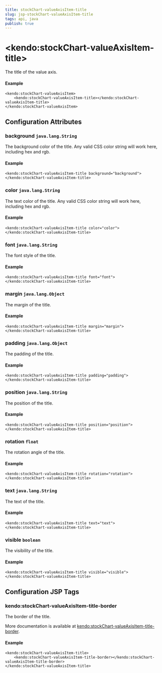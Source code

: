 ```yaml
---
title: stockChart-valueAxisItem-title
slug: jsp-stockChart-valueAxisItem-title
tags: api, java
publish: true
---
```


# \<kendo:stockChart-valueAxisItem-title\>

The title of the value axis.

#### Example
    <kendo:stockChart-valueAxisItem>
        <kendo:stockChart-valueAxisItem-title></kendo:stockChart-valueAxisItem-title>
    </kendo:stockChart-valueAxisItem>

## Configuration Attributes

### background `java.lang.String`

The background color of the title. Any valid CSS color string will work here, including
hex and rgb.

#### Example
    <kendo:stockChart-valueAxisItem-title background="background">
    </kendo:stockChart-valueAxisItem-title>

### color `java.lang.String`

The text color of the title. Any valid CSS color string will work here, including hex and rgb.

#### Example
    <kendo:stockChart-valueAxisItem-title color="color">
    </kendo:stockChart-valueAxisItem-title>

### font `java.lang.String`

The font style of the title.

#### Example
    <kendo:stockChart-valueAxisItem-title font="font">
    </kendo:stockChart-valueAxisItem-title>

### margin `java.lang.Object`

The margin of the title.

#### Example
    <kendo:stockChart-valueAxisItem-title margin="margin">
    </kendo:stockChart-valueAxisItem-title>

### padding `java.lang.Object`

The padding of the title.

#### Example
    <kendo:stockChart-valueAxisItem-title padding="padding">
    </kendo:stockChart-valueAxisItem-title>

### position `java.lang.String`

The position of the title.

#### Example
    <kendo:stockChart-valueAxisItem-title position="position">
    </kendo:stockChart-valueAxisItem-title>

### rotation `float`

The rotation angle of the title.

#### Example
    <kendo:stockChart-valueAxisItem-title rotation="rotation">
    </kendo:stockChart-valueAxisItem-title>

### text `java.lang.String`

The text of the title.

#### Example
    <kendo:stockChart-valueAxisItem-title text="text">
    </kendo:stockChart-valueAxisItem-title>

### visible `boolean`

The visibility of the title.

#### Example
    <kendo:stockChart-valueAxisItem-title visible="visible">
    </kendo:stockChart-valueAxisItem-title>


##  Configuration JSP Tags

### kendo:stockChart-valueAxisItem-title-border

The border of the title.

More documentation is available at [kendo:stockChart-valueAxisItem-title-border](/api/wrappers/jsp/stockchart/valueaxisitem-title-border).

#### Example

    <kendo:stockChart-valueAxisItem-title>
        <kendo:stockChart-valueAxisItem-title-border></kendo:stockChart-valueAxisItem-title-border>
    </kendo:stockChart-valueAxisItem-title>


